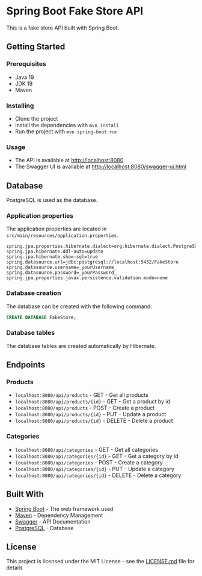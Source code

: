 # Spring Boot Fake Store API

This is a fake store API built with Spring Boot.

## Getting Started

### Prerequisites

* Java 19
* JDK 19
* Maven


### Installing

* Clone the project
* Install the dependencies with `mvn install`
* Run the project with `mvn spring-boot:run`

### Usage

* The API is available at [http://localhost:8080](http://localhost:8080)
* The Swagger UI is available at [http://localhost:8080/swagger-ui.html](http://localhost:8080/swagger-ui.html)

## Database

PostgreSQL is used as the database.

### Application properties

The application properties are located in `src/main/resources/application.properties`.

```properties
spring.jpa.properties.hibernate.dialect=org.hibernate.dialect.PostgreSQLDialect
spring.jpa.hibernate.ddl-auto=update
spring.jpa.hibernate.show-sql=true
spring.datasource.url=jdbc:postgresql://localhost:5432/FakeStore
spring.datasource.username=_yourUsername_
spring.datasource.password=_yourPassword_
spring.jpa.properties.javax.persistence.validation.mode=none
```

### Database creation

The database can be created with the following command:

```sql
CREATE DATABASE FakeStore;
```

### Database tables

The database tables are created automatically by Hibernate.


## Endpoints

### Products

* `localhost:8080/api/products` - GET - Get all products
* `localhost:8080/api/products/{id}` - GET - Get a product by id
* `localhost:8080/api/products` - POST - Create a product
* `localhost:8080/api/products/{id}` - PUT - Update a product
* `localhost:8080/api/products/{id}` - DELETE - Delete a product

### Categories

* `localhost:8080/api/categories` - GET - Get all categories
* `localhost:8080/api/categories/{id}` - GET - Get a category by id
* `localhost:8080/api/categories` - POST - Create a category
* `localhost:8080/api/categories/{id}` - PUT - Update a category
* `localhost:8080/api/categories/{id}` - DELETE - Delete a category

## Built With

* [Spring Boot](https://spring.io/projects/spring-boot) - The web framework used
* [Maven](https://maven.apache.org/) - Dependency Management
* [Swagger](https://swagger.io/) - API Documentation
* [PostgreSQL](https://www.postgresql.org/) - Database


## License

This project is licensed under the MIT License - see the [LICENSE.md](LICENSE.md) file for details